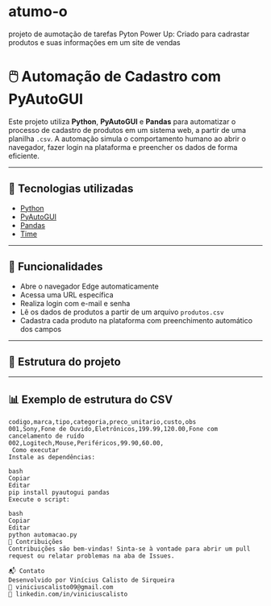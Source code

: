 # atumo-o
projeto de aumotação de tarefas Pyton Power Up: Criado para cadrastar produtos e suas informações em um site de vendas 

# 🖱️ Automação de Cadastro com PyAutoGUI

Este projeto utiliza **Python**, **PyAutoGUI** e **Pandas** para automatizar o processo de cadastro de produtos em um sistema web, a partir de uma planilha `.csv`. A automação simula o comportamento humano ao abrir o navegador, fazer login na plataforma e preencher os dados de forma eficiente.

---

## 🚀 Tecnologias utilizadas

- [Python](https://www.python.org/)
- [PyAutoGUI](https://pyautogui.readthedocs.io/en/latest/)
- [Pandas](https://pandas.pydata.org/)
- [Time](https://docs.python.org/3/library/time.html)

---

## 🧠 Funcionalidades

- Abre o navegador Edge automaticamente
- Acessa uma URL específica
- Realiza login com e-mail e senha
- Lê os dados de produtos a partir de um arquivo `produtos.csv`
- Cadastra cada produto na plataforma com preenchimento automático dos campos

---

## 📂 Estrutura do projeto


---

## 📊 Exemplo de estrutura do CSV

```csv
codigo,marca,tipo,categoria,preco_unitario,custo,obs
001,Sony,Fone de Ouvido,Eletrônicos,199.99,120.00,Fone com cancelamento de ruído
002,Logitech,Mouse,Periféricos,99.90,60.00,
 Como executar
Instale as dependências:

bash
Copiar
Editar
pip install pyautogui pandas
Execute o script:

bash
Copiar
Editar
python automacao.py
🤝 Contribuições
Contribuições são bem-vindas! Sinta-se à vontade para abrir um pull request ou relatar problemas na aba de Issues.

📬 Contato
Desenvolvido por Vinícius Calisto de Sirqueira
📧 viniciuscalisto09@gmail.com
🔗 linkedin.com/in/viniciuscalisto

